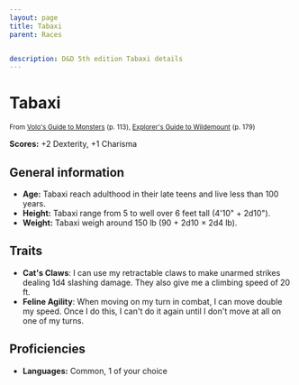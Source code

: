 ```yaml
---
layout: page
title: Tabaxi
parent: Races


description: D&D 5th edition Tabaxi details
---
```


# Tabaxi

<small>From <a target="_blank" href="https://dnd.wizards.com/products/tabletop-games/rpg-products/volos-guide-to-monsters">Volo's Guide to Monsters</a> (p. 113), <a target="_blank" href="https://dnd.wizards.com/products/wildemount">Explorer's Guide to Wildemount</a> (p. 179)</small>

**Scores:** +2 Dexterity, +1 Charisma

## General information

- **Age:** Tabaxi reach adulthood in their late teens and live less than 100 years.
- **Height:** Tabaxi range from 5 to well over 6 feet tall (4'10" + 2d10").
- **Weight:** Tabaxi weigh around 150 lb (90 + 2d10 × 2d4 lb).

## Traits

- **Cat's Claws**: I can use my retractable claws to make unarmed strikes dealing 1d4 slashing damage. They also give me a climbing speed of 20 ft.
- **Feline Agility**: When moving on my turn in combat, I can move double my speed. Once I do this, I can't do it again until I don't move at all on one of my turns.

## Proficiencies

- **Languages:** Common, 1 of your choice